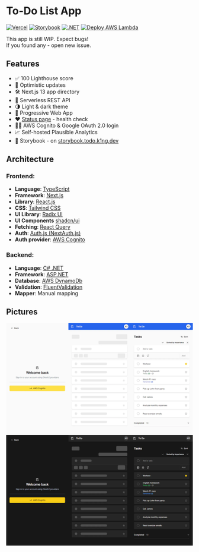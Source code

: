 # To-Do List App
[![Vercel](https://therealsujitk-vercel-badge.vercel.app/?app=todo-list)](https://todo.k1ng.dev)
[![Storybook](https://api.netlify.com/api/v1/badges/56f0a50f-291d-4b20-a038-45890ebafbf6/deploy-status)](https://storybook.todo.k1ng.dev)
[![.NET](https://github.com/AdisonCavani/todo-list/actions/workflows/dotnet.yml/badge.svg?branch=master)](https://github.com/AdisonCavani/todo-list/actions/workflows/dotnet.yml)
[![Deploy AWS Lambda](https://github.com/AdisonCavani/todo-list/actions/workflows/deploy.yml/badge.svg?branch=master)](https://github.com/AdisonCavani/todo-list/actions/workflows/deploy.yml)

This app is still WIP. Expect bugs!  
If you found any - open new issue.

## Features
- ✅ 100 Lighthouse score
- 💨 Optimistic updates
- 🛠️ Next.js 13 app directory
- 🔑 Serverless REST API
- 🌗 Light & dark theme
- 📱 Progressive Web App
- ♥️ [Status page](https://todo.k1ng.dev/health) - health check
- 🙍‍♂️ AWS Cognito & Google OAuth 2.0 login
- 📈 Self-hosted Plausible Analytics
- 📕 Storybook - on [storybook.todo.k1ng.dev](https://storybook.todo.k1ng.dev)

## Architecture

### Frontend:
- **Language**: [TypeScript](https://www.typescriptlang.org)
- **Framework**: [Next.js](https://nextjs.org)
- **Library**: [React.js](https://reactjs.org)
- **CSS**: [Tailwind CSS](https://tailwindcss.com)
- **UI Library**: [Radix UI](https://www.radix-ui.com)
- **UI Components** [shadcn/ui](https://ui.shadcn.com)
- **Fetching**: [React Query](https://tanstack.com/query/latest)
- **Auth**: [Auth.js (NextAuth.js)](https://next-auth.js.org)
- **Auth provider**: [AWS Cognito](https://aws.amazon.com/cognito)

### Backend:
- **Language**: [C# .NET](https://learn.microsoft.com/dotnet/csharp)
- **Framework**: [ASP.NET](https://www.asp.net)
- **Database**: [AWS DynamoDb](https://aws.amazon.com/dynamodb)
- **Validation**: [FluentValidation](https://fluentvalidation.net)
- **Mapper**: Manual mapping

## Pictures

![App flow](./docs/app-light.webp#gh-light-mode-only)
![App flow](./docs/app-dark.webp#gh-dark-mode-only)
